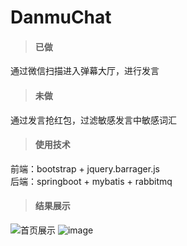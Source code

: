 # DanmuChat
>#### 已做
通过微信扫描进入弹幕大厅，进行发言
>#### 未做
通过发言抢红包，过滤敏感发言中敏感词汇
>#### 使用技术
前端：bootstrap + jquery.barrager.js <br>
后端：springboot + mybatis +  rabbitmq
>#### 结果展示
![首页展示](http://weixin-1252100560.file.myqcloud.com/index.png?sign=QVj/HA8WjpW5DlyfaZVGNKyLnVhhPTEyNTIxMDA1NjAmaz1BS0lES1VRN1puN1k2UFNIc0VJRnVLV1RCZXV1Z0RXYXA0VmgmZT0xNTE3MTk1MDM3JnQ9MTUxNDYwMzAzNyZyPTk1Mjk2NzgwMiZmPS9pbmRleC5wbmcmYj13ZWl4aW4=)
![image](http://weixin-1252100560.file.myqcloud.com/424717957.jpg?sign=oOwHByMWH8eXC1prCzTpqfMp4XJhPTEyNTIxMDA1NjAmaz1BS0lES1VRN1puN1k2UFNIc0VJRnVLV1RCZXV1Z0RXYXA0VmgmZT0xNTE3MTk0ODY3JnQ9MTUxNDYwMjg2NyZyPTc5NDQzMTE5JmY9LzQyNDcxNzk1Ny5qcGcmYj13ZWl4aW4=)

